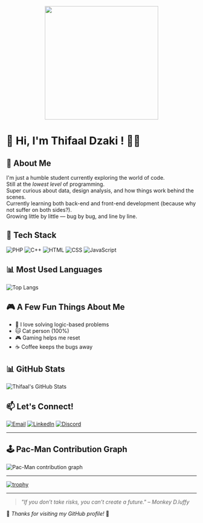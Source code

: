 <p align="center">
  <img src="https://media0.giphy.com/media/v1.Y2lkPTc5MGI3NjExaGRrMmRncW4zZ3lmMGF5dmRyZTc4NzQwd25hMzFlOWs5ZGF4enNncCZlcD12MV9pbnRlcm5hbF9naWZfYnlfaWQmY3Q9Zw/XAZpfo9whz6nu/giphy.gif" width="300" />
</p>

# 👋 Hi, I'm **Thifaal Dzaki** ! 🧑‍💻

## 🚀 About Me
I'm just a humble student currently exploring the world of code.  
Still at the *lowest level* of programming.  
Super curious about data, design analysis, and how things work behind the scenes.  
Currently learning both back-end and front-end development (because why not suffer on both sides?).  
Growing little by little — bug by bug, and line by line.

## 🔧 Tech Stack
![PHP](https://img.shields.io/badge/-PHP-777BB4?style=flat&logo=php&logoColor=white)
![C++](https://img.shields.io/badge/-C++-00599C?style=flat&logo=c%2B%2B&logoColor=white)
![HTML](https://img.shields.io/badge/-HTML5-E34F26?style=flat&logo=html5&logoColor=white)
![CSS](https://img.shields.io/badge/-CSS3-1572B6?style=flat&logo=css3)
![JavaScript](https://img.shields.io/badge/-JavaScript-F7DF1E?style=flat&logo=javascript&logoColor=black)

## 📊 Most Used Languages

![Top Langs](https://github-readme-stats.vercel.app/api/top-langs/?username=Thifaaldz&layout=compact&langs_count=6&theme=tokyonight)

## 🎮 A Few Fun Things About Me
- 🎯 I love solving logic-based problems  
- 🐱 Cat person (100%)  
- 🎮 Gaming helps me reset  
- ☕ Coffee keeps the bugs away

## 📊 GitHub Stats
![Thifaal's GitHub Stats](https://github-readme-stats.vercel.app/api?username=Thifaaldz&show_icons=true&theme=dracula)

## 📫 Let's Connect!
[![Email](https://img.shields.io/badge/-Email-D14836?style=flat&logo=gmail&logoColor=white)](mailto:muhamamdthifaaldzaki@gmail.com)
[![LinkedIn](https://img.shields.io/badge/-LinkedIn-0077B5?style=flat&logo=linkedin&logoColor=white)](https://www.linkedin.com/in/muhammad-thifaal-dzaki/)
[![Discord](https://img.shields.io/badge/-Discord-5865F2?style=flat&logo=discord&logoColor=white)](https://discord.com/users/_shirokumadz)

---


## 🕹️ Pac-Man Contribution Graph

<picture>
  <source media="(prefers-color-scheme: dark)" srcset="https://raw.githubusercontent.com/Thifaaldz/Thifaaldz/output/pacman-contribution-graph-dark.svg">
  <source media="(prefers-color-scheme: light)" srcset="https://raw.githubusercontent.com/Thifaaldz/Thifaaldz/output/pacman-contribution-graph.svg">
  <img alt="Pac-Man contribution graph" src="https://raw.githubusercontent.com/Thifaaldz/Thifaaldz/output/pacman-contribution-graph.svg">
</picture>

---
[![trophy](https://github-profile-trophy.vercel.app/?username=Thifaaldz&theme=algolia&column=3)](https://github.com/ryo-ma/github-profile-trophy)

---
> _"If you don’t take risks, you can’t create a future." – Monkey D.luffy_

🐾 _Thanks for visiting my GitHub profile!_ 🐾

